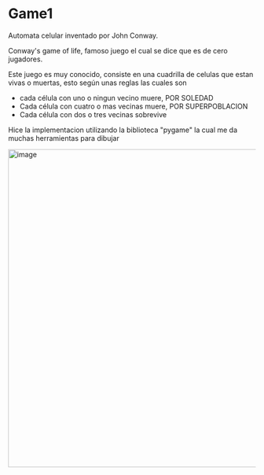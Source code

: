 # Game1
Automata celular inventado por John Conway. 

Conway's game of life, famoso juego el cual se dice que es de cero jugadores.

Este juego es muy conocido, consiste en una cuadrilla de celulas que estan vivas o muertas,
esto según unas reglas las cuales son
- cada célula con uno o ningun vecino muere, POR SOLEDAD
- Cada célula con cuatro o mas vecinas muere, POR SUPERPOBLACION
- Cada célula con dos o tres vecinas sobrevive

Hice la implementacion utilizando la biblioteca "pygame" la cual me da muchas herramientas para dibujar

<img width="805" height="647" alt="image" src="https://github.com/user-attachments/assets/a5c60a2f-862e-405d-a824-913b0026821b" />
